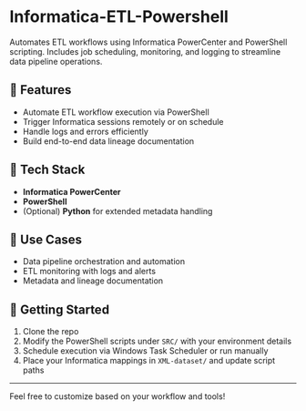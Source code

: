 # Informatica-ETL-Powershell
Automates ETL workflows using Informatica PowerCenter and PowerShell scripting. Includes job scheduling, monitoring, and logging to streamline data pipeline operations.

## 🚀 Features

- Automate ETL workflow execution via PowerShell
- Trigger Informatica sessions remotely or on schedule
- Handle logs and errors efficiently
- Build end-to-end data lineage documentation

## 🧰 Tech Stack

- **Informatica PowerCenter**
- **PowerShell**
- (Optional) **Python** for extended metadata handling

## 📌 Use Cases

- Data pipeline orchestration and automation
- ETL monitoring with logs and alerts
- Metadata and lineage documentation

## 🔧 Getting Started

1. Clone the repo
2. Modify the PowerShell scripts under `SRC/` with your environment details
3. Schedule execution via Windows Task Scheduler or run manually
4. Place your Informatica mappings in `XML-dataset/` and update script paths

---

Feel free to customize based on your workflow and tools!
